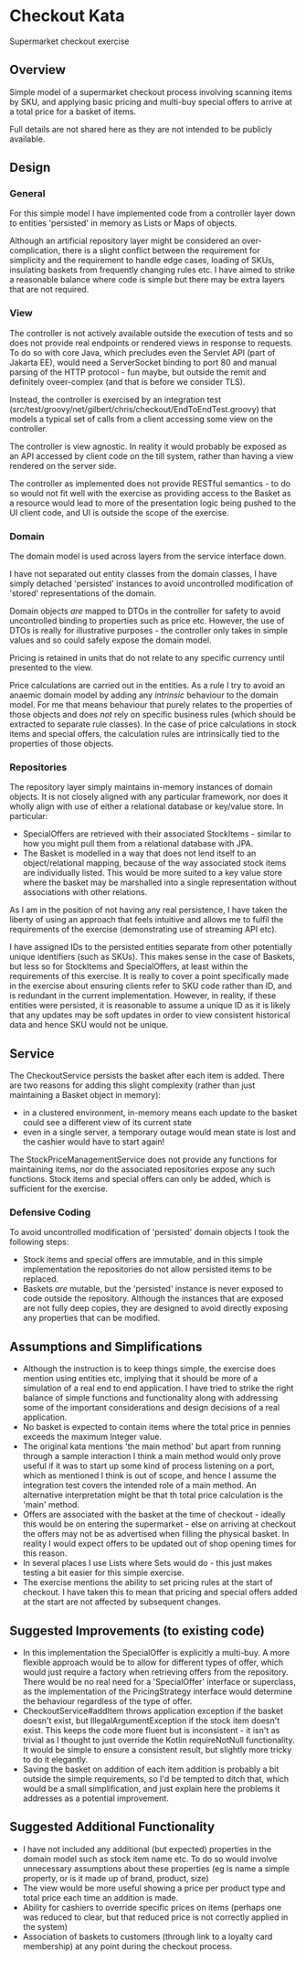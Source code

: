 # Checkout Kata
Supermarket checkout exercise

## Overview

Simple model of a supermarket checkout process involving scanning items by SKU, and applying basic pricing and multi-buy special offers to arrive at a total price for a basket of items. 

Full details are not shared here as they are not intended to be publicly available.

## Design

### General
For this simple model I have implemented code from a controller layer down to entities 'persisted' in memory as Lists or Maps of objects. 

Although an artificial repository layer might be considered an over-complication, there is a slight conflict between the requirement for simplicity and the requirement to handle edge cases, loading of SKUs, insulating baskets from frequently changing rules etc.
I have aimed to strike a reasonable balance where code is simple but there may be extra layers that are not required.

### View
The controller is not actively available outside the execution of tests and so does not provide real endpoints or rendered views in response to requests. 
To do so with core Java, which precludes even the Servlet API (part of Jakarta EE), would need a ServerSocket binding to port 80 and manual parsing of the HTTP protocol - fun maybe, but outside the remit and definitely oveer-complex (and that is before we consider TLS).  

Instead, the controller is exercised by an integration test (src/test/groovy/net/gilbert/chris/checkout/EndToEndTest.groovy) that models a typical set of calls from a client accessing some view on the controller. 

The controller is view agnostic. In reality it would probably be exposed as an API accessed by client code on the till system, 
rather than having a view rendered on the server side. 

The controller as implemented does not provide RESTful semantics - to do so would not fit well with the exercise as providing access to the Basket as a resource would lead to more of the presentation logic being pushed to the UI client code, and UI is outside the scope of the exercise.


### Domain 
The domain model is used across layers from the service interface down. 

I have not separated out entity classes from the domain classes, I have simply detached 'persisted' instances to avoid uncontrolled modification of 'stored' representations of the domain. 

Domain objects *are* mapped to DTOs in the controller for safety to avoid uncontrolled binding to properties such as price etc.
However, the use of DTOs is really for illustrative purposes - the controller only takes in simple values and so could safely expose the domain model.

Pricing is retained in units that do not relate to any specific currency until presented to the view.

Price calculations are carried out in the entities. As a rule I try to avoid an anaemic domain model by adding any *intrinsic* behaviour to the domain model. 
For me that means behaviour that purely relates to the properties of those objects and does *not* rely on specific business rules (which should be extracted to separate rule classes). 
In the case of price calculations in stock items and special offers, the calculation rules are intrinsically tied to the properties of those objects.  

### Repositories
The repository layer simply maintains in-memory instances of domain objects. It is not closely aligned with any particular framework, nor does it wholly align with use of either a relational database or key/value store. In particular:
* SpecialOffers are retrieved with their associated StockItems - similar to how you might pull them from a relational database with JPA.
* The Basket is modelled in a way that does not lend itself to an object/relational mapping, because of the way associated stock items are individually listed. This would be more suited to a key value store where the basket may be marshalled into a single representation without associations with other relations.

As I am in the position of not having any real persistence, I have taken the liberty of using an approach that feels intuitive and allows me to fulfil the requirements of the exercise (demonstrating use of streaming API etc).

I have assigned IDs to the persisted entities separate from other potentially unique identifiers (such as SKUs). 
This makes sense in the case of Baskets, but less so for StockItems and SpecialOffers, at least within the requirements of this exercise. 
It is really to cover a point specifically made in the exercise about ensuring clients refer to SKU code rather than ID, and is redundant in the current implementation.
However, in reality, if these entities were persisted, it is reasonable to assume a unique ID as it is likely that any updates may be soft updates in order to view consistent historical data and hence SKU would not be unique.

## Service

The CheckoutService persists the basket after each item is added. There are two reasons for adding this slight complexity (rather than just maintaining a Basket object in memory):
  * in a clustered environment, in-memory means each update to the basket could see a different view of its current state
  * even in a single server, a temporary outage would mean state is lost and the cashier would have to start again!

The StockPriceManagementService does not provide any functions for maintaining items, nor do the associated repositories expose any such functions. Stock items and special offers can only be added, which is sufficient for the exercise.

### Defensive Coding
To avoid uncontrolled modification of 'persisted' domain objects I took the following steps:
* Stock items and special offers are immutable, and in this simple implementation the repositories do not allow persisted items to be replaced.
* Baskets *are* mutable, but the 'persisted' instance is never exposed to code outside the repository. Although the instances that are exposed are not fully deep copies, they are designed to avoid directly exposing any properties that can be modified. 

## Assumptions and Simplifications
* Although the instruction is to keep things simple, the exercise does mention using entities etc, implying that it should be more of a simulation of a real end to end application. 
  I have tried to strike the right balance of simple functions and functionality along with addressing some of the important considerations and design decisions of a real application. 
* No basket is expected to contain items where the total price in pennies exceeds the maximum Integer value.
* The original kata mentions 'the main method' but apart from running through a sample interaction I think a main method would only prove useful if it was to start up some kind of process listening on a port, which as mentioned I think is out of scope, and hence I assume the integration test covers the intended role of a main method.
  An alternative interpretation might be that th total price calculation is the 'main' method.
* Offers are associated with the basket at the time of checkout - ideally this would be on entering the supermarket - else on arriving at checkout the offers may not be as advertised when filling the physical basket. 
  In reality I would expect offers to be updated out of shop opening times for this reason. 
* In several places I use Lists where Sets would do - this just makes testing a bit easier for this simple exercise.
* The exercise mentions the ability to set pricing rules at the start of checkout. I have taken this to mean that pricing and special offers added at the start are not affected by subsequent changes.

## Suggested Improvements (to existing code)
* In this implementation the SpecialOffer is explicitly a multi-buy. 
  A more flexible approach would be to allow for different types of offer, which would just require a factory when retrieving offers from the repository. 
  There would be no real need for a 'SpecialOffer' interface or superclass, as the implementation of the PricingStrategy interface would determine the behaviour regardless of the type of offer. 
* CheckoutService#addItem throws application exception if the basket doesn't exist, but IllegalArgumentException if the stock item doesn't exist. 
  This keeps the code more fluent but is inconsistent - it isn't as trivial as I thought to just override the Kotlin requireNotNull functionality. 
  It would be simple to ensure a consistent result, but slightly more tricky to do it elegantly. 
* Saving the basket on addition of each item addition is probably a bit outside the simple requirements, so I'd be tempted to ditch that, which would be a small simplification, and just explain here the problems it addresses as a potential improvement.

## Suggested Additional Functionality
* I have not included any additional (but expected) properties in the domain model such as stock item name etc. To do so would involve unnecessary assumptions about these properties (eg is name a simple property, or is it made up of brand, product, size)
* The view would be more useful showing a price per product type and total price each time an addition is made.
* Ability for cashiers to override specific prices on items (perhaps one was reduced to clear, but that reduced price is not correctly applied in the system)
* Association of baskets to customers (through link to a loyalty card membership) at any point during the checkout process.
